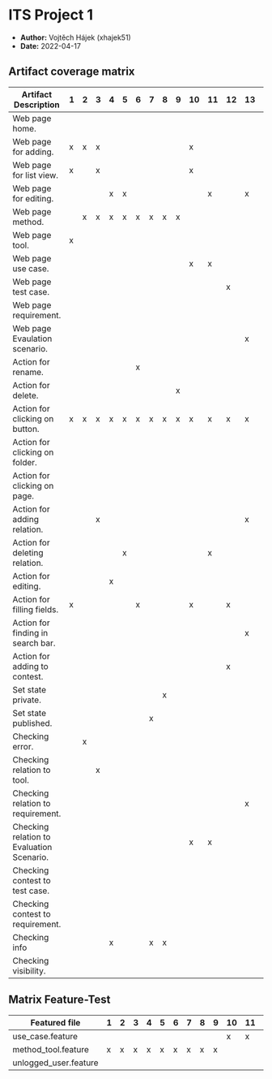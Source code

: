 # ITS Project 1

- **Author:** Vojtěch Hájek (xhajek51)
- **Date:** 2022-04-17

## Artifact coverage matrix

| Artifact Description                      | 1   | 2   | 3   | 4   | 5   | 6   | 7   | 8   | 9   | 10  | 11  | 12  | 13  | 14  | 15  | 16  | 17  | 18  | 19  | 20  | 21  |
|-------------------------------------------|-----|-----|-----|-----|-----|-----|-----|-----|-----|-----|-----|-----|-----|-----|-----|-----|-----|-----|-----|-----|-----|
| Web page home.                            |     |     |     |     |     |     |     |     |     |     |     |     |     |     |     |     |     | x   |     |     |     |
| Web page for adding.                      | x   | x   | x   |     |     |     |     |     |     | x   |     |     |     |     |     |     |     |     |     |     |     |
| Web page for list view.                   | x   |     | x   |     |     |     |     |     |     | x   |     |     |     |     |     |     |     | x   | x   | x   | x   |
| Web page for editing.                     |     |     |     | x   | x   |     |     |     |     |     | x   |     | x   |     |     |     |     |     |     |     |     |
| Web page method.                          |     | x   | x   | x   | x   | x   | x   | x   | x   |     |     |     |     |     |     |     |     | x   | x   | x   | x   |
| Web page tool.                            | x   |     |     |     |     |     |     |     |     |     |     |     |     |     |     |     |     |     |     |     |     |
| Web page use case.                        |     |     |     |     |     |     |     |     |     | x   | x   |     |     | x   |     | x   |     |     |     |     |     |
| Web page test case.                       |     |     |     |     |     |     |     |     |     |     |     | x   |     |     | x   |     | x   |     |     |     |     |
| Web page requirement.                     |     |     |     |     |     |     |     |     |     |     |     |     |     |     |     |     |     |     |     |     |     |
| Web page Evaulation scenario.             |     |     |     |     |     |     |     |     |     |     |     |     | x   |     |     |     |     |     |     |     |     |
| Action for rename.                        |     |     |     |     |     | x   |     |     |     |     |     |     |     |     |     | x   |     |     |     |     |     |
| Action for delete.                        |     |     |     |     |     |     |     |     | x   |     |     |     |     |     |     |     | x   |     |     |     |     |
| Action for clicking on button.            | x   | x   | x   | x   | x   | x   | x   | x   | x   | x   | x   | x   | x   | x   | x   | x   | x   |     |     |     |     |
| Action for clicking on folder.            |     |     |     |     |     |     |     |     |     |     |     |     |     |     |     |     |     | x   |     |     |     |
| Action for clicking on page.              |     |     |     |     |     |     |     |     |     |     |     |     |     |     |     |     |     |     | x   |     |     |
| Action for adding relation.               |     |     | x   |     |     |     |     |     |     |     |     |     | x   |     |     |     |     |     |     |     |     |
| Action for deleting relation.             |     |     |     |     | x   |     |     |     |     |     | x   |     |     |     |     |     |     |     |     |     |     |
| Action for editing.                       |     |     |     | x   |     |     |     |     |     |     |     |     |     |     |     |     |     |     |     |     |     |
| Action for filling fields.                | x   |     |     |     |     | x   |     |     |     | x   |     | x   |     | x   | x   | x   |     |     |     |     |     |
| Action for finding in search bar.         |     |     |     |     |     |     |     |     |     |     |     |     | x   |     |     |     |     |     |     |     |     |
| Action for adding to contest.             |     |     |     |     |     |     |     |     |     |     |     | x   |     | x   | x   |     |     |     |     |     |     |
| Set state private.                        |     |     |     |     |     |     |     | x   |     |     |     |     |     |     |     |     |     |     |     | x   |     |
| Set state published.                      |     |     |     |     |     |     | x   |     |     |     |     |     |     |     |     |     |     |     |     |     | x   |
| Checking error.                           |     | x   |     |     |     |     |     |     |     |     |     |     |     |     |     |     |     |     |     |     |     |
| Checking relation to tool.                |     |     | x   |     |     |     |     |     |     |     |     |     |     |     |     |     |     |     |     |     |     |
| Checking relation to requirement.         |     |     |     |     |     |     |     |     |     |     |     |     | x   |     |     |     |     |     |     |     |     |
| Checking relation to Evaluation Scenario. |     |     |     |     |     |     |     |     |     | x   | x   |     |     |     |     |     |     |     |     |     |     |
| Checking contest to test case.            |     |     |     |     |     |     |     |     |     |     |     |     |     | x   |     |     |     |     |     |     |     |
| Checking contest to requirement.          |     |     |     |     |     |     |     |     |     |     |     |     |     |     | x   |     |     |     |     |     |     |
| Checking info                             |     |     |     | x   |     |     | x   | x   |     |     |     |     |     |     |     |     |     |     |     |     |     |
| Checking visibility.                      |     |     |     |     |     |     |     |     |     |     |     |     |     |     |     |     |     |     |     | x   | x   |



## Matrix Feature-Test

| Featured file           | 1   | 2   | 3   | 4   | 5   | 6   | 7   | 8   | 9   | 10  | 11  | 12  | 13  | 14  | 15  | 16  | 17  | 18  | 19  | 20  | 21  | 
|-------------------------|-----|-----|-----|-----|-----|-----|-----|-----|-----|-----|-----|-----|-----|-----|-----|-----|-----|-----|-----|-----|-----|
| use_case.feature        |     |     |     |     |     |     |     |     |     | x   | x   | x   | x   | x   | x   | x   | x   |     |     |     |     |
| method_tool.feature     | x   | x   | x   | x   | x   | x   | x   | x   | x   |     |     |     |     |     |     |     |     |     |     |     |     |
| unlogged_user.feature   |     |     |     |     |     |     |     |     |     |     |     |     |     |     |     |     |     | x   | x   | x   | x   |

